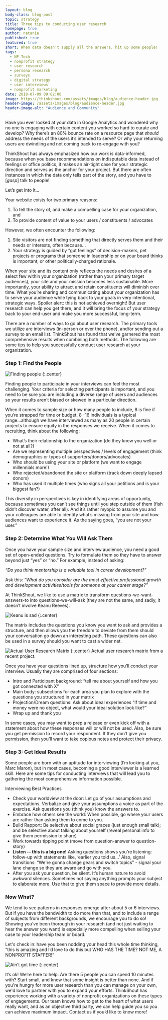 ```yaml
---
layout: blog
body-class: blog-post
topic: strategy
title: Three tips to conducting user research
homepage: true
author: natania
published: true
featured: true
short: When data doesn't supply all the answers, hit up some people!
tags:
  - NP Tech
  - nonprofit strategy
  - user research
  - persona research
  - surveys
  - digital strategy
  - user interviews
  - nonprofit marketing
date: 2018-07-09 09:02:00
image: https://thinkshout.com/assets/images/blog/audience-header.jpg
header-image: /assets/images/blog/audience-header.jpg
header-image-alt: "Audience and Community"
---
```

Have you ever looked at your data in Google Analytics and wondered why no one is engaging with certain content you worked so hard to curate and develop? Why there’s an 80% bounce rate on a resource page that _should_ address the needs of the users it’s intended to serve? Or why your returning users are dwindling and not coming back to re-engage with you?

ThinkShout has always emphasized how our work is data-informed, because when you base recommendations on indisputable data instead of feelings or office politics, it makes an air-tight case for your strategic direction and serves as the anchor for your project. But there are often instances in which the data only tells part of the story, and you have to [*gasp*] talk to people!

Let’s get into it...

Your website exists for two primary reasons:
  1. To tell the story of, and make a compelling case for your organization, and
  2. To provide content of value to your users / constituents / advocates

However, we often encounter the following:
  1. Site visitors are not finding something that directly serves them and their needs or interests, often because...
  2. Your strategy is guided by “gut feelings” of decision-makers, pet projects or programs that someone in leadership or on your board thinks is important, or other politically-charged rationale.

  When your site and its content only reflects the needs and desires of a select few within your organization (rather than your primary target audiences), your site and your mission becomes less sustainable. More importantly, your ability to attract and retain constituents will diminish over time. What you’re sharing and communicating about your organization has to serve your audience while tying back to your goals in very intentional, strategic ways. Spoiler alert: this is not achieved overnight! But user research can help you get there, and it will bring the focus of your strategy back to your end-user and make you more successful, long-term.

  There are a number of ways to go about user research. The primary tools we utilize are interviews (in-person or over the phone), and/or sending out a survey to an email list. ThinkShout has found that we’ve garnered the most comprehensive results when combining both methods. The following are some tips to help you successfully conduct user research at your organization.


### Step 1: Find the People

![Finding people](/assets/images/blog/find-the-people.gif)
{:.center}

Finding people to participate in your interviews can feel the most challenging. Your criteria for selecting participants is important, and you need to be sure you are including a diverse range of users and audiences so your results aren’t biased or skewed in a particular direction.

When it comes to sample size or how many people to include, 8 is fine if you’re strapped for time or budget. 8 -16 individuals is a typical range...although we have interviewed as many as 20 people in certain projects to ensure equity in the responses we receive. When it comes to recruiting, think about the following:

* What’s their relationship to the organization (do they know you well or not at all?)
* Are we representing multiple perspectives / levels of engagement (think demographics or types of supporters/donors/advocates)
* Who should be using your site or platform (we want to engage millennials more!)
* Who rejected/abandoned the site or platform (track down deeply lapsed donors)
* Who has used it multiple times (who signs all your petitions and is your biggest fan?)

This diversity in perspectives is key in identifying areas of opportunity, because sometimes you can’t see things until you step outside of them (fish didn’t discover water, after all). And it’s rather myopic to assume you and your colleagues are able to identify what’s missing from your site and how audiences want to experience it. As the saying goes, “you are not your user.”

### Step 2: Determine What You Will Ask Them

Once you have your sample size and interview audience, you need a good set of open-ended questions. Try to formulate them so they have to answer beyond just “yes” or “no.” For example, instead of asking:

_“Do you think mentorship is a valuable tool in career development?”_

Ask this: _“What do you consider are the most effective professional growth and development activities/tools for someone at your career stage?”_

At ThinkShout, we like to use a matrix to transform questions-we-want-answers-to into questions-we-will-ask (they are not the same, and sadly, it doesn’t involve Keanu Reeves).

![Keanu is sad](/assets/images/blog/keanusad.jpg)
{:.center}

The matrix includes the questions you know you want to ask and provides a structure, and  then allows you the freedom to deviate from them should your conversation go down an interesting path. These questions can also be used in a survey should you want to cast a wider net.

![Actual User Research Matrix](/assets/images/blog/user-research-matrix.png)
{:.center}
<span class="caption"><i class="fa fa-caret-up"></i>Actual user research matrix from a recent project.</span>

Once you have your questions lined up, structure how you’ll conduct your interview. Usually they are comprised of four sections:

* Intro and Participant background: “tell me about yourself and how you got connected with X”
* Main body: subsections for each area you plan to explore with the questions you structured in your matrix
* Projection/Dream questions: Ask about ideal experiences “If time and money were no object, what would your ideal solution look like?”
* Wrap up and thank you

In some cases, you may want to prep a release or even kick off with a statement about how these responses will or will not be used. Also, be sure you get permission to record your respondent. If they don’t give you permission, then you’ll want to take copious notes and protect their privacy.

### Step 3: Get Ideal Results

Some people are born with an aptitude for interviewing (I’m looking at you, Marc Maron), but in most cases, becoming a good interviewer is a learned skill. Here are some tips for conducting interviews that will lead you to gathering the most comprehensive information possible.

Interviewing Best Practices

* Check your worldview at the door: Let go of your assumptions and expectations. Verbalize and give your assumptions a voice as part of the exercise. Ask questions you (think you) know the answers to.
* Embrace how others see the world: When possible, go where your users are rather than asking them to come to you.
* Build Rapport: Be selective about social graces (just enough small talk); and be selective about talking about yourself (reveal personal info to give them permission to share)
* Work towards tipping point (move from question-answer to question-story)
* **Listen -- this is a big one!** Asking questions shows you’re listening: follow-up with statements like, ‘earlier you told us…’ Also, signal transitions: “We're gonna change gears and switch topics” - signal your lane change so they are aware and go with you.
* After you ask your question, be silent. It’s human nature to avoid awkward silences. Sometimes not saying anything prompts your subject to elaborate more. Use that to give them space to provide more details.

### Now What?

We tend to see patterns in responses emerge after about 5 or 6 interviews. But if you have the bandwidth to do more than that, and to include a range of subjects from different backgrounds, we encourage you to do so! Showing you’ve been thorough in your research (and not just waiting to hear the answer you want) is especially more compelling when selling your case to your leadership team or board.

Let's check in: have you been nodding your head this whole time thinking, “this is amazing and I’d love to do this but WHO HAS THE TIME? NOT ME, A NONPROFIT STAFFER!”

![Ain't got time](/assets/images/blog/aint-got-time.gif)
{:.center}

It’s ok! We’re here to help. Are there 5 people you can spend 10 minutes with? Start small, and know that some insight is better than none. And if you're hungry for more user research than you can manage on your own, we'd love to partner with you to expand your efforts. ThinkShout has experience working with a variety of nonprofit organizations on these types of engagements. Our team knows how to get to the heart of what users really want, and as an objective third party, we can help guide you so you can achieve maximum impact. Contact us if you’d like to know more!
